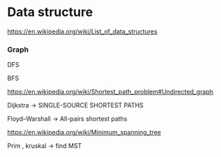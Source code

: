 # Data structure
https://en.wikipedia.org/wiki/List_of_data_structures
### Graph
DFS

BFS

https://en.wikipedia.org/wiki/Shortest_path_problem#Undirected_graph

Dijkstra -> SINGLE-SOURCE SHORTEST PATHS

Floyd–Warshall -> All-pairs shortest paths

https://en.wikipedia.org/wiki/Minimum_spanning_tree

Prim , kruskal -> find MST